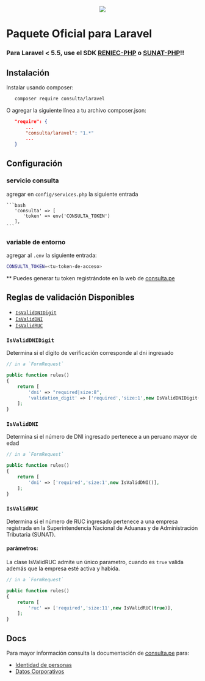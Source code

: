 <p align="center"><img src="https://consulta.pe/img/logo_consulta_pe.png"> </p>

<p align="center">

# Paquete Oficial para Laravel 
### Para Laravel < 5.5, use el SDK [RENIEC-PHP](https://github.com/tecactus/reniec-php) o [SUNAT-PHP](https://github.com/tecactus/sunat-php)!!

## Instalación
Instalar usando composer:

```bash
   composer require consulta/laravel
```

O agregar la siguiente línea a tu archivo composer.json:

```json
   "require": {
       ...
       "consulta/laravel": "1.*"
       ...
   }
```
## Configuración

### servicio consulta

agregar en `config/services.php` la siguiente entrada

    ```bash
       'consulta' => [
          'token' => env('CONSULTA_TOKEN')
       ],
    ```
    
### variable de entorno

agregar al `.env` la siguiente entrada:

 ```bash
CONSULTA_TOKEN=<tu-token-de-acceso>
```

** Puedes generar tu token registrándote en la web de [consulta.pe](https://consulta.pe/auth/register)

## Reglas de validación Disponibles

 - [`IsValidDNIDigit`](#isvaliddnidigit)
 - [`IsValidDNI`](#isvaliddni)
 - [`IsValidRUC`](#isvalidruc)
 
 
### `IsValidDNIDigit`

Determina si el dígito de verificación corresponde al dni ingresado

```php
// in a `FormRequest` 

public function rules()
{
    return [
        'dni' => "required|size:8",
        'validation_digit' => ['required','size:1',new IsValidDNIDigit($this->dni)],
    ];
}
```
### `IsValidDNI`
Determina si el número de DNI ingresado pertenece a un peruano mayor de edad

```php
// in a `FormRequest` 

public function rules()
{
    return [
        'dni' => ['required','size:1',new IsValidDNI()],
    ];
}
```

### `IsValidRUC`

Determina si el número de RUC ingresado pertenece a una empresa registrada en la Superintendencia Nacional de Aduanas y de Administración Tributaria (SUNAT).


#### parámetros:
 
La clase IsValidRUC admite un único parametro, cuando es ``true`` valida además que la empresa esté activa y habida.  


```php
// in a `FormRequest` 

public function rules()
{
    return [
        'ruc' => ['required','size:11',new IsValidRUC(true)],
    ];
}
```

## Docs
Para mayor información consulta la documentación de [consulta.pe](https://consulta.pe/) para:

 - [Identidad de personas](https://consulta.pe/identidad-personas)
 - [Datos Corporativos](https://consulta.pe/datos-corporativos)

